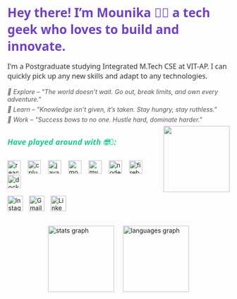 <style>
  h2 {
    font-family: 'Segoe UI', Tahoma, Geneva, Verdana, sans-serif;
    color: #6f42c1;
    font-size: 28px;
    margin-bottom: 10px;
  }

  p {
    font-family: 'Segoe UI', sans-serif;
    font-size: 16px;
    color: #333;
  }

  .quote {
    font-style: italic;
    font-size: 14px;
    color: #555;
    margin: 6px 0;
  }

  h5 {
    font-family: 'Segoe UI', sans-serif;
    font-size: 18px;
    color: #20c997;
    margin-top: 30px;
  }

  .tech-icons img {
    margin-right: 12px;
    transition: transform 0.3s ease;
  }

  .tech-icons img:hover {
    transform: scale(1.2);
  }

  .badges a {
    margin-right: 10px;
    text-decoration: none;
  }

  .stats-container {
    display: flex;
    justify-content: center;
    gap: 20px;
    margin-top: 30px;
  }
</style>

<h2 align="left">Hey there! I’m Mounika 👩‍💻 a tech geek who loves to build and innovate.</h2>

<p>
  I'm a Postgraduate studying Integrated M.Tech CSE at VIT-AP. I can quickly pick up any new skills and adapt to any technologies.
</p>

<div class="quote">🔹 Explore – "The world doesn’t wait. Go out, break limits, and own every adventure."</div>
<div class="quote">🔹 Learn – "Knowledge isn’t given, it’s taken. Stay hungry, stay ruthless."</div>
<div class="quote">🔹 Work – "Success bows to no one. Hustle hard, dominate harder."</div>

<img align="right" height="150" src="https://user-images.githubusercontent.com/62280849/128852791-6fb73a65-29a6-4c5e-84c5-e8372ac2bd77.gif" />

<h5>Have played around with 🤓🥰:</h5>
<div class="tech-icons" align="left">
  <img src="https://cdn.jsdelivr.net/gh/devicons/devicon/icons/react/react-original.svg" height="30" alt="react logo" />
  <img src="https://cdn.jsdelivr.net/gh/devicons/devicon/icons/cplusplus/cplusplus-original.svg" height="30" alt="cplusplus logo" />
  <img src="https://cdn.jsdelivr.net/gh/devicons/devicon/icons/java/java-original.svg" height="30" alt="java logo" />
  <img src="https://cdn.jsdelivr.net/gh/devicons/devicon/icons/mongodb/mongodb-original.svg" height="30" alt="mongodb logo" />
  <img src="https://cdn.jsdelivr.net/gh/devicons/devicon/icons/mysql/mysql-original.svg" height="30" alt="mysql logo" />
  <img src="https://cdn.jsdelivr.net/gh/devicons/devicon/icons/nodejs/nodejs-original.svg" height="30" alt="nodejs logo" />
  <img src="https://cdn.jsdelivr.net/gh/devicons/devicon/icons/firebase/firebase-plain.svg" height="30" alt="firebase logo" />
  <img src="https://cdn.jsdelivr.net/gh/devicons/devicon/icons/docker/docker-original.svg" height="30" alt="docker logo" />
</div>

<br/>

<div class="badges" align="left">
  <a href="https://www.instagram.com/b__mounica/" target="_blank">
    <img src="https://img.shields.io/static/v1?message=Instagram&logo=instagram&color=E4405F&style=for-the-badge" height="35" alt="Instagram logo" />
  </a>

  <a href="mailto:bhupanimounika123@gmail.com" target="_blank">
    <img src="https://img.shields.io/static/v1?message=Gmail&logo=gmail&color=D14836&style=for-the-badge" height="35" alt="Gmail logo" />
  </a>

  <a href="https://www.linkedin.com/in/bhupani-mounika-a97388243/" target="_blank">
    <img src="https://img.shields.io/static/v1?message=LinkedIn&logo=linkedin&color=0077B5&style=for-the-badge" height="35" alt="LinkedIn logo" />
  </a>
</div>

<div class="stats-container">
  <img src="https://github-readme-stats.vercel.app/api?username=Bhupanimounika22&hide_title=false&hide_rank=false&show_icons=true&include_all_commits=true&count_private=true&disable_animations=false&theme=dracula&locale=en&hide_border=false" height="150" alt="stats graph" />
  
  <img src="https://github-readme-stats.vercel.app/api/top-langs?username=Bhupanimounika22&locale=en&hide_title=false&layout=compact&card_width=320&langs_count=5&theme=dracula&hide_border=false" height="150" alt="languages graph" />
</div>
